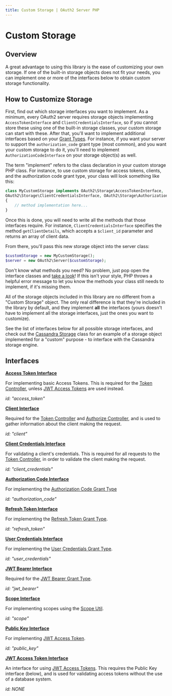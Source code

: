 ```yaml
---
title: Custom Storage | OAuth2 Server PHP
---
```


# Custom Storage

## Overview

A great advantage to using this library is the ease of customizing your
own storage. If one of the built-in storage objects does not fit your needs,
you can implement one or more of the interfaces below to obtain custom storage
functionality.

## How to Customize Storage

First, find out which storage interfaces you want to implement. As a minimum, every
OAuth2 server requires storage objects implementing `AccessTokenInterface` and
`ClientCredentialsInterface`, so if you cannot store these using one of the built-in
storage classes, your custom storage can start with these. After that, you'll want to
implement additional interfaces based on your [Grant Types](../../overview/grant-types/).
For instance, if you want your server to support the `authorization_code` grant type
(most common), and you want your custom storage to do it, you'll need to implement
`AuthorizationCodeInterface` on your storage object(s) as well.

The term "implement" refers to the class declaration in your custom storage
PHP class. For instance, to use custom storage for access tokens, clients, and the
authorization code grant type, your class will look something like this:

```php
class MyCustomStorage implements OAuth2\Storage\AccessTokenInterface,
OAuth2\Storage\ClientCredentialsInterface, OAuth2\Storage\AuthorizationCodeInterface
{
    // method implementation here...
}
```

Once this is done, you will need to write all the methods that those interfaces require.
For instance, `ClientCredentialsInterface` specifies the method `getClientDetails`,
which accepts a `$client_id` parameter and returns an array of client data.

From there, you'll pass this new storage object into the server class:

```php
$customStorage = new MyCustomStorage();
$server = new OAuth2\Server($customStorage);
```

Don't know what methods you need? No problem, just pop open the interface classes and [take
a look](https://github.com/bshaffer/oauth2-server-php/tree/develop/src/OAuth2/Storage)! If
this isn't your style, PHP throws a helpful error message to let you know the
methods your class still needs to implement, if it's missing them.

All of the storage objects included in this library are no different from a "Custom Storage"
object.  The only real difference is that they're included in the library by default, and
they implement **all** the interfaces (yours doesn't have to implement all the storage
interfaces, just the ones you want to customize).

See the list of interfaces below for all possible storage interfaces, and check out the
[Cassandra Storage](https://github.com/bshaffer/oauth2-server-php/blob/master/src/OAuth2/Storage/Cassandra.php)
class for an example of a storage object implemented for a "custom" purpose - to interface
with the Cassandra storage engine.

## Interfaces

**[Access Token Interface](https://github.com/bshaffer/oauth2-server-php/blob/master/src/OAuth2/Storage/AccessTokenInterface.php)**

For implementing basic Access Tokens. This is required for the
[Token Controller](../../controllers/token/), unless
[JWT Access Tokens](../../overview/jwt-access-tokens) are used instead.

*id: "access_token"*

**[Client Interface](https://github.com/bshaffer/oauth2-server-php/blob/master/src/OAuth2/Storage/ClientInterface.php)**

Required for the [Token Controller](../../controllers/token/)
and [Authorize Controller](../../controllers/authorize/), and
is used to gather information about the client making the request.

*id: "client"*

**[Client Credentials Interface](https://github.com/bshaffer/oauth2-server-php/blob/master/src/OAuth2/Storage/ClientCredentialsInterface.php)**

For validating a client's credentials. This is required for all requests
to the [Token Controller](../../controllers/token/), in order to validate
the client making the request.

*id: "client_credentials"*

**[Authorization Code Interface](https://github.com/bshaffer/oauth2-server-php/blob/master/src/OAuth2/Storage/AuthorizationCodeInterface.php)**

For implementing the [Authorization Code Grant Type](../../grant-type/authorization-code)

*id: "authorization_code"*

**[Refresh Token Interface](https://github.com/bshaffer/oauth2-server-php/blob/master/src/OAuth2/Storage/RefreshTokenInterface.php)**

For implementing the [Refresh Token Grant Type](../../grant-type/refresh-token/).

*id: "refresh_token"*

**[User Credentials Interface](https://github.com/bshaffer/oauth2-server-php/blob/master/src/OAuth2/Storage/UserCredentialsInterface.php)**

For implementing the [User Credentials Grant Type](../../grant-type/user-credentials).

*id: "user_credentials"*

**[JWT Bearer Interface](https://github.com/bshaffer/oauth2-server-php/blob/master/src/OAuth2/Storage/JwtBearerInterface.php)**

Required for the [JWT Bearer Grant Type](../../grant-type/jwt-bearer).

*id: "jwt_bearer"*

**[Scope Interface](https://github.com/bshaffer/oauth2-server-php/blob/master/src/OAuth2/Storage/ScopeInterface.php)**

For implementing scopes using the [Scope Util](../../overview/scope).

*id: "scope"*

**[Public Key Interface](https://github.com/bshaffer/oauth2-server-php/blob/master/src/OAuth2/Storage/PublicKeyInterface.php)**

For implementing [JWT Access Token](../../overview/jwt-access-tokens).

*id: "public_key"*

**[JWT Access Token Interface](https://github.com/bshaffer/oauth2-server-php/blob/master/src/OAuth2/Storage/JwtAccessTokenInterface.php)**

An interface for using [JWT Access Tokens](../../overview/jwt-access-tokens).
This requires the Public Key interface (below), and is used for validating
access tokens without the use of a database system.

*id: NONE*
